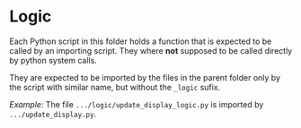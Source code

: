 # Logic

Each Python script in this folder holds a function that is expected to be called by an importing script. They where **not** supposed to be called directly by python system calls.

They are expected to be imported by the files in the parent folder only by the script with similar name, but without the ```_logic``` sufix.

*Example:* The file ```.../logic/update_display_logic.py``` is imported by ```.../update_display.py```.
